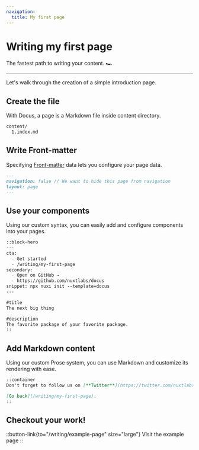 ```yaml
---
navigation:
  title: My first page
---
```


# Writing my first page

The fastest path to writing your content. 🏎

---

Let's walk through the creation of a simple introduction page.

## Create the file

With Docus, a page is a Markdown file inside content directory.

```zsh [Directory structure]
content/
  1.index.md
```

## Write Front-matter

Specifying [Front-matter](/writing/front-matter) data lets you configure your page data.

```markdown [index.md]
---
navigation: false // We want to hide this page from navigation
layout: page
---
```

## Use your components

Using our custom syntax, you can easily add and configure components into your pages.

```markdown [index.md]
::block-hero
---
cta:
  - Get started
  - /writing/my-first-page
secondary:
  - Open on GitHub →
  - https://github.com/nuxtlabs/docus
snippet: npx nuxi init --template=docus
---

#title
The next big thing

#description
The favorite package of your favorite package.
::
```

## Add Markdown content

Using our custom Prose system, you can use Markdown and customize its rendering with ease.

```markdown [index.md]
::container
Don't forget to follow us on [**Twitter**](https://twitter.com/nuxtlabs).

[Go back](/writing/my-first-page).
::
```

## Checkout your work!

::button-link{to="/writing/example-page" size="large"}
Visit the example page
::
